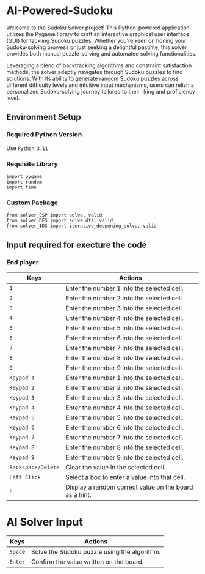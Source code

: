# AI-Powered-Sudoku
Welcome to the Sudoku Solver project! This Python-powered application utilizes the Pygame library to craft an interactive graphical user interface (GUI) for tackling Sudoku puzzles. Whether you're keen on honing your Sudoku-solving prowess or just seeking a delightful pastime, this solver provides both manual puzzle-solving and automated solving functionalities.

Leveraging a blend of backtracking algorithms and constraint satisfaction methods, the solver adeptly navigates through Sudoku puzzles to find solutions. With its ability to generate random Sudoku puzzles across different difficulty levels and intuitive input mechanisms, users can relish a personalized Sudoku-solving journey tailored to their liking and proficiency level.

## Environment Setup
  ### Required Python Version
  Use `Python 3.11` 

  ### Requisite Library
  ```
  import pygame
  import random
  import time 
  ```
  ### Custom Package

  ```
  from solver_CSP import solve, valid
  from solver_DFS import solve_dfs, valid
  from solver_IDS import iterative_deepening_solve, valid

  ```

## Input required for execture the code
### End player
| Keys              | Actions                                                          |
|-------------------|------------------------------------------------------------------|
|`1`                | Enter the number 1 into the selected cell.                       |
|`2`                | Enter the number 2 into the selected cell.                       |
|`3`                | Enter the number 3 into the selected cell.                       |
|`4`                | Enter the number 4 into the selected cell.                       |
|`5`                | Enter the number 5 into the selected cell.                       |
|`6`                | Enter the number 6 into the selected cell.                       |
|`7`                | Enter the number 7 into the selected cell.                       |
|`8`                | Enter the number 8 into the selected cell.                       |
|`9`                | Enter the number 9 into the selected cell.                       |
|`Keypad 1`         | Enter the number 1 into the selected cell.                       |
|`Keypad 2`         | Enter the number 2 into the selected cell.                       |
|`Keypad 3`         | Enter the number 3 into the selected cell.                       |
|`Keypad 4`         | Enter the number 4 into the selected cell.                       |
|`Keypad 5`         | Enter the number 5 into the selected cell.                       |
|`Keypad 6`         | Enter the number 6 into the selected cell.                       |
|`Keypad 7`         | Enter the number 7 into the selected cell.                       |
|`Keypad 8`         | Enter the number 8 into the selected cell.                       |
|`Keypad 9`         | Enter the number 9 into the selected cell.                       |
|`Backspace/Delete` | Clear the value in the selected cell.                            |
|`Left Click`       | Select a box to enter a value into that cell.                    |
|`h`                | Display a random correct value on the board as a hint.           |

# AI Solver Input
| Keys              | Actions                                                          |
|-------------------|------------------------------------------------------------------|
|`Space`   | Solve the Sudoku puzzle using the algorithm.                              |
|`Enter`   | Confirm the value written on the board.				       |
		
